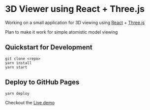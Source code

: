 # 3D Viewer using React + Three.js

Working on a small application for 3D viewing using
[React](https://reactjs.org/) + [Three.js](https://threejs.org/)

Plan to make it work for simple atomistic model viewing

## Quickstart for  Development
```
git clone <repo>
yarn install
yarn start
```

## Deploy to GitHub Pages
```
yarn deploy
```

Checkout the [Live demo](https://marshallmcdonnell.github.io/react-threejs-app/)
